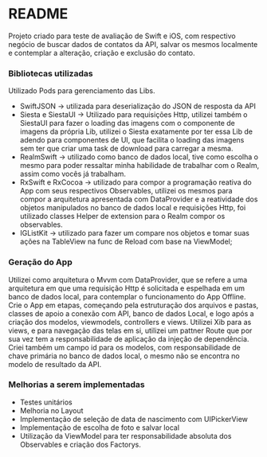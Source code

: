 # README #

Projeto criado para teste de avaliação de Swift e iOS, com respectivo negócio de buscar dados de contatos da API, salvar os mesmos localmente e contemplar a alteração, criação e exclusão do contato.

### Bibliotecas utilizadas ###

Utilizado Pods para gerenciamento das Libs.

* SwiftJSON -> utilizada para deserialização do JSON de resposta da API
* Siesta e SiestaUI -> Utilizado para requisições Http, utilizei também o SiestaUI para fazer o loading das imagens com o componente de imagens da própria Lib, utilizei o Siesta exatamente por ter essa Lib de adendo para componentes de UI, que facilita o loading das imagens sem ter que criar uma task de download para carregar a mesma.
* RealmSwift -> utilizado como banco de dados local, tive como escolha o mesmo para poder ressaltar minha habilidade de trabalhar com o Realm, assim como vocês já trabalham.
* RxSwift e RxCocoa -> utilizado para compor a programação reativa do App com seus respectivos Observables, utilizei os mesmos para compor a arquitetura apresentada com DataProvider e a reatividade dos objetos manipulados no banco de dados local e requisições Http, foi utilizado classes Helper de extension para o Realm compor os observables.
* IGListKit -> utilizado para fazer um compare nos objetos e tomar suas ações na TableView na func de Reload com base na ViewModel;


### Geração do App ###

Utilizei como arquitetura o Mvvm com DataProvider, que se refere a uma arquitetura em que uma requisição Http é solicitada e espelhada em um banco de dados local, para contemplar o funcionamento do App Offline. Crie o App em etapas, começando pela estruturação dos arquivos e pastas, classes de apoio a conexão com API, banco de dados Local, e logo após a criação dos modelos, viewmodels, controllers e views. Utilizei Xib para as views, e para navegação das telas em si, utilizei um pattner Route que por sua vez tem a responsabilidade de aplicação da injeção de dependência. Criei também um campo id para os modelos, com responsabilidade de chave primária no banco de dados local, o mesmo não se encontra no modelo de resultado da API.

### Melhorias a serem implementadas ###

* Testes unitários
* Melhoria no Layout
* Implementação de seleção de data de nascimento com UIPickerView
* Implementação de escolha de foto e salvar local
* Utilização da ViewModel para ter responsabilidade absoluta dos Observables e criação dos Factorys.